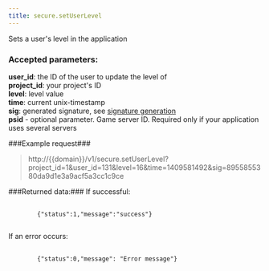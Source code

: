 ```yaml
---
title: secure.setUserLevel
---
```

Sets a user's level in the application

### Accepted parameters: ###

**user_id**: the ID of the user to update the level of<br>
**project_id**: your project's ID<br>
**level**: level value<br>
**time**: current unix-timestamp<br>
**sig**: generated signature, see [signature generation](/docs)<br>
**psid** - optional parameter. Game server ID. Required only if your application uses several servers<br>

###Example request###

> http://{{domain}}/v1/secure.setUserLevel?project_id=1&user_id=131&level=16&time=1409581492&sig=8955855380da9d1e3a9acf5a3cc1c9ce

###Returned data:###
If successful:
<pre>
    <code>
        {"status":1,"message":"success"}
    </code>
</pre>
If an error occurs:
<pre>
    <code>
        {"status":0,"message": "Error message"}
    </code>
</pre>